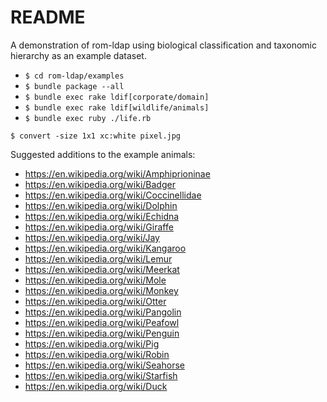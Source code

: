 # README

A demonstration of rom-ldap using biological classification and taxonomic hierarchy as an example dataset.

- `$ cd rom-ldap/examples`
- `$ bundle package --all`
- `$ bundle exec rake ldif[corporate/domain]`
- `$ bundle exec rake ldif[wildlife/animals]`
- `$ bundle exec ruby ./life.rb`

`$ convert -size 1x1 xc:white pixel.jpg`

Suggested additions to the example animals:

- <https://en.wikipedia.org/wiki/Amphiprioninae>
- <https://en.wikipedia.org/wiki/Badger>
- <https://en.wikipedia.org/wiki/Coccinellidae>
- <https://en.wikipedia.org/wiki/Dolphin>
- <https://en.wikipedia.org/wiki/Echidna>
- <https://en.wikipedia.org/wiki/Giraffe>
- <https://en.wikipedia.org/wiki/Jay>
- <https://en.wikipedia.org/wiki/Kangaroo>
- <https://en.wikipedia.org/wiki/Lemur>
- <https://en.wikipedia.org/wiki/Meerkat>
- <https://en.wikipedia.org/wiki/Mole>
- <https://en.wikipedia.org/wiki/Monkey>
- <https://en.wikipedia.org/wiki/Otter>
- <https://en.wikipedia.org/wiki/Pangolin>
- <https://en.wikipedia.org/wiki/Peafowl>
- <https://en.wikipedia.org/wiki/Penguin>
- <https://en.wikipedia.org/wiki/Pig>
- <https://en.wikipedia.org/wiki/Robin>
- <https://en.wikipedia.org/wiki/Seahorse>
- <https://en.wikipedia.org/wiki/Starfish>
- <https://en.wikipedia.org/wiki/Duck>
